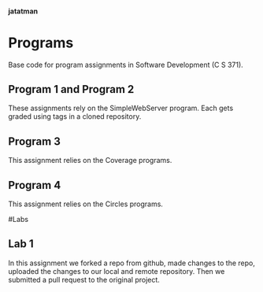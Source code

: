 
#### jatatman
####
# Programs
Base code for program assignments in Software Development (C S 371). 

## Program 1 and Program 2
These assignments rely on the SimpleWebServer program. Each gets graded using tags in a cloned repository. 

## Program 3
This assignment relies on the Coverage programs. 

## Program 4
This assignment relies on the Circles programs. 

#Labs

## Lab 1
In this assignment we forked a repo from github, made changes to the repo, uploaded the changes to our local and remote repository. Then we submitted a pull request to the original project.